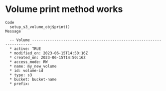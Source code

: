 # Volume print method works

    Code
      setup_s3_volume_obj$print()
    Message
      
      -- Volume ----------------------------------------------------------------------
      * active: TRUE
      * modified_on: 2023-06-15T14:50:16Z
      * created_on: 2023-06-15T14:50:16Z
      * access_mode: RW
      * name: my_new_volume
      * id: volume-id
      * type: s3
      * bucket: bucket-name
      * prefix:


